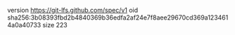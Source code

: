 version https://git-lfs.github.com/spec/v1
oid sha256:3b08393fbd2b4840369b36edfa2af24e7f8aee29670cd369a1234614a0a40733
size 223
